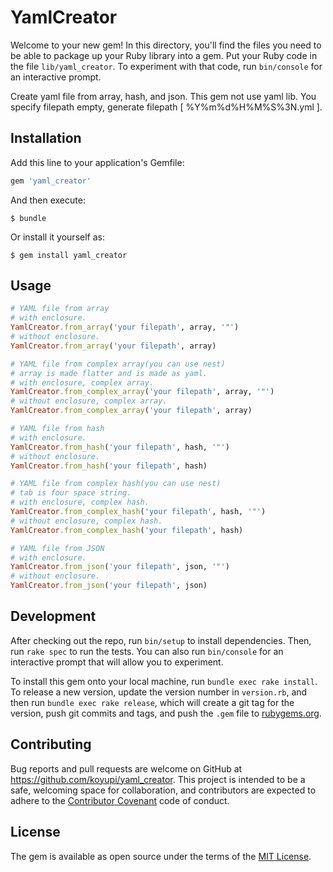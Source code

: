# YamlCreator

Welcome to your new gem! In this directory, you'll find the files you need to be able to package up your Ruby library into a gem. Put your Ruby code in the file `lib/yaml_creator`. To experiment with that code, run `bin/console` for an interactive prompt.

Create yaml file from array, hash, and json.
This gem not use yaml lib.
You specify filepath empty, generate filepath [ %Y%m%d%H%M%S%3N.yml ].

## Installation

Add this line to your application's Gemfile:

```ruby
gem 'yaml_creator'
```

And then execute:

    $ bundle

Or install it yourself as:

    $ gem install yaml_creator

## Usage

```ruby
# YAML file from array
# with enclosure.
YamlCreator.from_array('your filepath', array, '"')
# without enclosure.
YamlCreator.from_array('your filepath', array)

# YAML file from complex array(you can use nest)
# array is made flatter and is made as yaml.
# with enclosure, complex array.
YamlCreator.from_complex_array('your filepath', array, '"')
# without enclosure, complex array.
YamlCreator.from_complex_array('your filepath', array)

# YAML file from hash
# with enclosure.
YamlCreator.from_hash('your filepath', hash, '"')
# without enclosure.
YamlCreator.from_hash('your filepath', hash)

# YAML file from complex hash(you can use nest)
# tab is four space string.
# with enclosure, complex hash.
YamlCreator.from_complex_hash('your filepath', hash, '"')
# without enclosure, complex hash.
YamlCreator.from_complex_hash('your filepath', hash)

# YAML file from JSON
# with enclosure.
YamlCreator.from_json('your filepath', json, '"')
# without enclosure.
YamlCreator.from_json('your filepath', json)
```

## Development

After checking out the repo, run `bin/setup` to install dependencies. Then, run `rake spec` to run the tests. You can also run `bin/console` for an interactive prompt that will allow you to experiment.

To install this gem onto your local machine, run `bundle exec rake install`. To release a new version, update the version number in `version.rb`, and then run `bundle exec rake release`, which will create a git tag for the version, push git commits and tags, and push the `.gem` file to [rubygems.org](https://rubygems.org).

## Contributing

Bug reports and pull requests are welcome on GitHub at https://github.com/koyupi/yaml_creator. This project is intended to be a safe, welcoming space for collaboration, and contributors are expected to adhere to the [Contributor Covenant](http://contributor-covenant.org) code of conduct.


## License

The gem is available as open source under the terms of the [MIT License](http://opensource.org/licenses/MIT).

